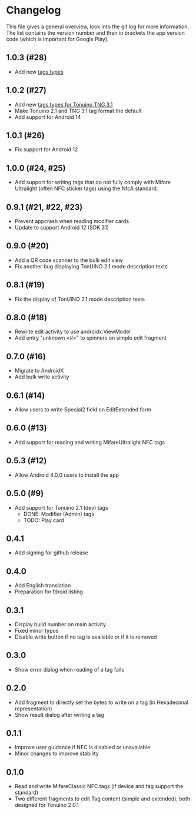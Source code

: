 # Changelog
This file gives a general overview, look into the git log for more information.  
The list contains the version number and then in brackets the app version code (which is important for Google Play).

## 1.0.3 (#28)
- Add new [tags types](https://github.com/marc136/tonuino-nfc-tools/issues/23)

## 1.0.2 (#27)
- Add new [tags types for Tonuino TNG 3.1](https://github.com/marc136/tonuino-nfc-tools/blob/05c0f6577ecbde7859022346c89ee3fe366b14cf/README.md#tonuino-tng-31x)
- Make Tonuino 2.1 and TNG 3.1 tag format the default
- Add support for Android 14
  
## 1.0.1 (#26)
- Fix support for Android 12

## 1.0.0 (#24, #25)
- Add support for writing tags that do not fully comply with Mifare Ultralight (often NFC sticker tags) using the NfcA standard.

## 0.9.1 (#21, #22, #23)
- Prevent appcrash when reading modifier cards
- Update to support Android 12 (SDK 31)

## 0.9.0 (#20)
- Add a QR code scanner to the bulk edit view
- Fix another bug displaying TonUINO 2.1 mode description texts

## 0.8.1 (#19)
- Fix the display of TonUINO 2.1 mode description texts

## 0.8.0 (#18)
- Rewrite edit activity to use androidx.ViewModel
- Add entry "unknown <#>" to spinners on simple edit fragment

## 0.7.0 (#16)
- Migrate to AndroidX
- Add bulk write activity

## 0.6.1 (#14)
- Allow users to write Special2 field on EditExtended form

## 0.6.0 (#13)
- Add support for reading and writing MifareUltralight NFC tags

## 0.5.3 (#12)
- Allow Android 4.0.0 users to install the app

## 0.5.0 (#9)
- Add support for Tonuino 2.1 (dev) tags
  - DONE: Modifier (Admin) tags
  - TODO: Play card

## 0.4.1
- Add signing for github release

## 0.4.0
- Add English translation
- Preparation for fdroid listing

## 0.3.1
- Display build number on main activity
- Fixed minor typos
- Disable write button if no tag is available or if it is removed

## 0.3.0
- Show error dialog when reading of a tag fails

## 0.2.0
- Add fragment to directly set the bytes to write on a tag (in Hexadecimal representation)
- Show result dialog after writing a tag

## 0.1.1
- Improve user guidance if NFC is disabled or unavailable
- Minor changes to improve stability

## 0.1.0
- Read and write MifareClassic NFC tags (if device and tag support the standard)
- Two different fragments to edit Tag content (simple and extended), both designed for Tonuino 2.0.1
